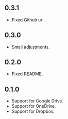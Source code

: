 ## 0.3.1

* Fixed Github url.

## 0.3.0

* Small adjustments.

## 0.2.0

* Fixed README.

## 0.1.0

* Support for Google Drive.
* Support for OneDrive.
* Support for Dropbox.
